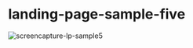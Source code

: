 # landing-page-sample-five

![screencapture-lp-sample5](https://user-images.githubusercontent.com/104098738/166058932-afaf5c8d-7140-4aa6-be43-87cfa506d114.png)
